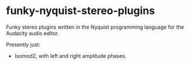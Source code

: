 # funky-nyquist-stereo-plugins
Funky stereo plugins written in the Nyquist programming language for the Audacity audio editor.

Presently just:

* Isomod2, with left and right amplitude phases.

